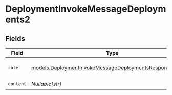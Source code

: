 # DeploymentInvokeMessageDeployments2


## Fields

| Field                                                                                                                      | Type                                                                                                                       | Required                                                                                                                   | Description                                                                                                                |
| -------------------------------------------------------------------------------------------------------------------------- | -------------------------------------------------------------------------------------------------------------------------- | -------------------------------------------------------------------------------------------------------------------------- | -------------------------------------------------------------------------------------------------------------------------- |
| `role`                                                                                                                     | [models.DeploymentInvokeMessageDeploymentsResponse200Role](../models/deploymentinvokemessagedeploymentsresponse200role.md) | :heavy_check_mark:                                                                                                         | The role of the prompt message                                                                                             |
| `content`                                                                                                                  | *Nullable[str]*                                                                                                            | :heavy_check_mark:                                                                                                         | N/A                                                                                                                        |